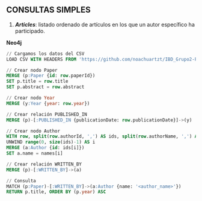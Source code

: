## CONSULTAS SIMPLES

1. ***Articles***: listado ordenado de artículos en los que un autor específico ha participado.

**Neo4j**

````sql
// Cargamos los datos del CSV
LOAD CSV WITH HEADERS FROM 'https://github.com/noachuartzt/IBD_Grupo2-P2/raw/main/parser/csv/2ca14fe14f0bd2f1363f3b735e788d12c3f9f332.csv' AS row

// Crear nodo Paper
MERGE (p:Paper {id: row.paperId})
SET p.title = row.title
SET p.abstract = row.abstract

// Crear nodo Year
MERGE (y:Year {year: row.year})

// Crear relación PUBLISHED_IN
MERGE (p)-[:PUBLISHED_IN {publicationDate: row.publicationDate}]->(y)

// Crear nodo Author
WITH row, split(row.authorId, ',') AS ids, split(row.authorName, ',') AS names
UNWIND range(0, size(ids)-1) AS i
MERGE (a:Author {id: ids[i]})
SET a.name = names[i]

// Crear relación WRITTEN_BY
MERGE (p)-[:WRITTEN_BY]->(a)

// Consulta
MATCH (p:Paper)-[:WRITTEN_BY]->(a:Author {name: '<author_name>'})
RETURN p.title, ORDER BY (p.year) ASC
````

````